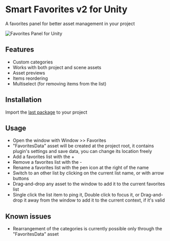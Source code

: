 # Smart Favorites v2 for Unity

A favorites panel for better asset management in your project

![Favorites Panel for Unity](https://github.com/user-attachments/assets/698b82d5-dcdb-4b2d-89d2-0decb2e1286d)

## Features

- Custom categories
- Works with both project and scene assets
- Asset previews
- Items reordering
- Multiselect (for removing items from the list)

## Installation

Import the [last package](https://github.com/Metsker/smart-favorites-v2/releases) to your project

## Usage

- Open the window with Window >> Favorites
- "FavoritesData" asset will be created at the project root, it contains plugin's settings and save data, you can change its location freely
- Add a favorites list with the +
- Remove a favorites list with the -
- Rename a favorites list with the pen icon at the right of the name
- Switch to an other list by clicking on the current list name, or with arrow buttons
- Drag-and-drop any asset to the window to add it to the current favorites list
- Single click the list item to ping it, Double click to focus it, or Drag-and-drop it away from the window to add it to the current context, if it's valid

## Known issues

- Rearrangement of the categories is currently possible only through the "FavoritesData" asset 
